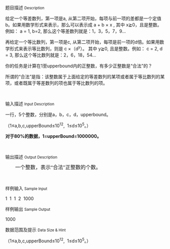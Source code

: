 <div class="panel panel-default">
<div class="area-title">
<span>
题目描述
<small>Description</small>
</span></div>
<div class="panel-body">

<p style=""><span style="">给定一个等差数列，第一项是a, 从第二项开始，每项与前一项的差都是一个定值b。如果用数学形式来表示，那么可以表示成 a + b × x , 其中 x≧0，且是整数。例如： a = 1, b=2, 那么这个等差数列就是：1，3，5，7，9…</span></p><p style=""><span style="">再给定一个等比数列，第一项是c, 从第二项开始，每项是前一项的d倍。如果用数学形式来表示等比数列，则是 c ×（d</span><sup><span style="">y</span></sup><span style="">）。 其中 y≧0, 且是整数。例如： c = 2, d = 3, 那么这个等比数列就是：2，6，18，54…</span></p><p style=""><span style="">你的任务是计算在1至upperbound内的正整数，有多少正整数是“合法”的？</span></p><p style=""><span style="">所谓的“合法”是指：该整数属于上面给定的等差数列的某项或者属于等比数列的某项，或者既属于等差数列的项也属于等比数列的项。</span></p><p><br></p>

</div>
</div>

<div class="panel panel-default">
<div class="area-title">
<span>
输入描述
<small>Input Description</small>
</span></div>
<div class="panel-body">
<p style=""><span style="">一行，5个整数，分别是a，b，c，d，upperbound。</span></p><p style=""><span style="">（1</span><span style="">≤</span><span style="">a,b,c,upperBound</span><span style="">≤</span><span style="">10</span><sup><span style="">12</span></sup><span style="">,  1</span><span style="">≤</span><span style="">d</span><span style="">≤</span><span style="">10</span><sup><span style="">5</span></sup><span style="">。）</span></p><p style=""><strong><span style="">对于80%的<span style="">数据</span>，1</span></strong><span style="">≤</span><strong><span style="">upperBound</span></strong><span style="">≤</span><strong><span style="">1000000</span></strong><strong><span style="">。</span></strong></p><p><br></p>

</div>
</div>
<div  class="panel panel-default">
<div class="area-title">
<span>
输出描述
<small>Output Description</small>
</span></div>
<div class="panel-body">

<p style="text-indent: 31px;line-height: 125%"><span style="font-size:16px;line-height:125%;font-family:宋体">一个整数，表示“合法”正整数的个数。</span></p><p><br/></p>

</div>
</div>


<div class="panel panel-default">
<div class="area-title">
<span>
样例输入
<small>Sample Input</small>
</span></div>
<div class="panel-body">
<p><span style="">1  1  1  2  1000</span></p>

</div>
</div>

<div class="panel panel-default">
<div class="area-title">
<span>
样例输出
<small>Sample Output</small>
</span></div>
<div class="panel-body">
<p><span style="">1000</span></p>

</div>
</div>

<div class="panel panel-default">
<div class="area-title">
<span>
数据范围及提示
<small>Data Size & Hint</small>
</span></div>
<div class="panel-body">
<p style=""><span style="">（1</span><span style="">≤</span><span style="">a,b,c,upperBound</span><span style="">≤</span><span style="">10</span><sup><span style="">12</span></sup><span style="">,  1</span><span style="">≤</span><span style="">d</span><span style="">≤</span><span style="">10</span><sup><span style="">5</span></sup><span style="">。）</span></p><p><br></p>
</div>
</div>
